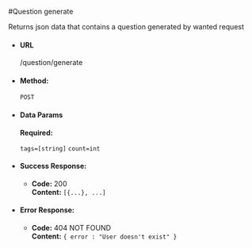 #Question generate

Returns json data that contains a question generated by wanted request

* #### URL

  /question/generate

* #### Method:

  `POST`

* #### Data Params

     **Required:**

   `tags=[string]`
   `count=int`

* #### Success Response:

  * **Code:** 200 <br />
    **Content:** `[{...}, ...]`

* #### Error Response:

  * **Code:** 404 NOT FOUND <br />
    **Content:** `{ error : "User doesn't exist" }`
